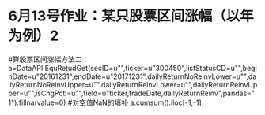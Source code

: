 # 6月13号作业：某只股票区间涨幅（以年为例）2

#算股票区间涨幅方法二：
a=DataAPI.EquRetudGet(secID=u"",ticker=u"300450",listStatusCD=u"",beginDate=u"20161231",endDate=u"20171231",dailyReturnNoReinvLower=u"",dailyReturnNoReinvUpper=u"",dailyReturnReinvLower=u"",dailyReturnReinvUpper=u"",isChgPctl=u"",field=u"ticker,tradeDate,dailyReturnReinv",pandas="1").fillna(value=0)  #对空值NaN的填补
a.cumsum().iloc[-1,-1]